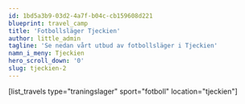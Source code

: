 ```yaml
---
id: 1bd5a3b9-03d2-4a7f-b04c-cb159608d221
blueprint: travel_camp
title: 'Fotbollsläger Tjeckien'
author: little_admin
tagline: 'Se nedan vårt utbud av fotbollsläger i Tjeckien'
namn_i_meny: Tjeckien
hero_scroll_down: '0'
slug: tjeckien-2
---
```

<p>[list_travels type="traningslager" sport="fotboll" location="tjeckien"]</p>
